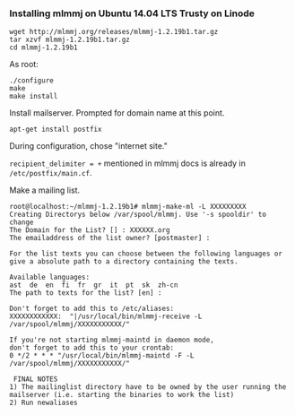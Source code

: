 ### Installing mlmmj on Ubuntu 14.04 LTS Trusty on Linode ###

    wget http://mlmmj.org/releases/mlmmj-1.2.19b1.tar.gz
    tar xzvf mlmmj-1.2.19b1.tar.gz
    cd mlmmj-1.2.19b1

As root:

    ./configure
    make
    make install

Install mailserver. Prompted for domain name at this point.

    apt-get install postfix

During configuration, chose "internet site."

`recipient_delimiter = +` mentioned in mlmmj docs is already in `/etc/postfix/main.cf`.

Make a mailing list.

    root@localhost:~/mlmmj-1.2.19b1# mlmmj-make-ml -L XXXXXXXXX
    Creating Directorys below /var/spool/mlmmj. Use '-s spooldir' to change
    The Domain for the List? [] : XXXXXX.org
    The emailaddress of the list owner? [postmaster] : 
    
    For the list texts you can choose between the following languages or
    give a absolute path to a directory containing the texts.
    
    Available languages:
    ast  de  en  fi  fr  gr  it  pt  sk  zh-cn
    The path to texts for the list? [en] : 
    
    Don't forget to add this to /etc/aliases:
    XXXXXXXXXXXX:  "|/usr/local/bin/mlmmj-receive -L /var/spool/mlmmj/XXXXXXXXXXX/"
    
    If you're not starting mlmmj-maintd in daemon mode,
    don't forget to add this to your crontab:
    0 */2 * * * "/usr/local/bin/mlmmj-maintd -F -L /var/spool/mlmmj/XXXXXXXXXXX/"
    
     FINAL NOTES
    1) The mailinglist directory have to be owned by the user running the 
    mailserver (i.e. starting the binaries to work the list)
    2) Run newaliases
